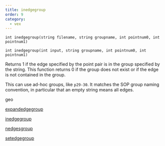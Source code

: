 ```yaml
---
title: inedgegroup
order: 9
category:
  - vex
---
```


`int inedgegroup(string filename, string groupname, int pointnum0, int pointnum1)`

`int inedgegroup(int input, string groupname, int pointnum0, int pointnum1)`

Returns 1 if the edge specified by the point pair is in the group specified by the string. This function returns 0 if the group does not exist or if the edge is not contained in the group.

This can use ad-hoc groups, like `p29-30`. It matches the SOP group naming
convention, in particular that an empty string means all edges.

geo

[expandedgegroup](expandedgegroup.html)

[inedgegroup](inedgegroup.html)

[nedgesgroup](nedgesgroup.html)

[setedgegroup](setedgegroup.html)

